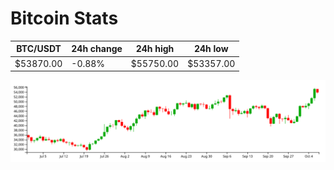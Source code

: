 # Bitcoin Stats

BTC/USDT|24h change|24h high|24h low|
|---|---|---|---|
|$53870.00|-0.88%|$55750.00|$53357.00|

<img src="./chart.svg">
